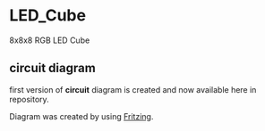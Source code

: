 # LED_Cube
8x8x8 RGB LED Cube

## circuit diagram
first version of **circuit** diagram is created and now available here in repository.

Diagram was created by using [Fritzing](http://fritzing.org/home/).
 
